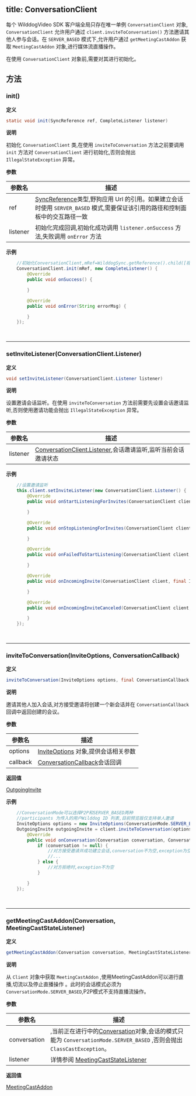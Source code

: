 title: ConversationClient
---

每个 WilddogVideo SDK 客户端全局只存在唯一单例 `ConversationClient` 对象, `ConversationClient` 允许用户通过 `client.inviteToConversation()` 方法邀请其他人参与会话。在 `SERVER_BASED` 模式下,允许用户通过 `getMeetingCastAddon` 获取 `MeetingCastAddon` 对象,进行媒体流直播操作。

在使用 `ConversationClient` 对象前,需要对其进行初始化。

## 方法

### init()

**定义**   

```java
static void init(SyncReference ref, CompleteListener listener)
```

**说明**

初始化 `ConversationClient` 类,在使用 `inviteToConversation` 方法之前要调用 `init` 方法对 `ConversationClient` 进行初始化,否则会抛出 `IllegalStateException` 异常。

**参数**

| 参数名 | 描述 |
|---|---|
|ref|[SyncReference](/api/sync/android/api.html#SyncReference)类型,野狗应用 Url 的引用。如果建立会话时使用 `SERVER_BASED` 模式,需要保证该引用的路径和控制面板中的交互路径一致|
|listener|初始化完成回调,初始化成功调用 `listener.onSuccess` 方法,失败调用 `onError` 方法|

**示例**

```java
	//初始化ConversationClient,mRef=WilddogSync.getReference().child([视频控制面板中配置的自定义根节点]);
	ConversationClient.init(mRef, new CompleteListener() {
		@Override
		public void onSuccess() {

		}

		@Override
		public void onError(String errorMsg) {

		}
	});
```

</br>

---

### setInviteListener(ConversationClient.Listener)

**定义**   

```java
void setInviteListener(ConversationClient.Listener listener) 
```

**说明**

设置邀请会话监听。在使用 `inviteToConversation` 方法前需要先设置会话邀请监听,否则使用邀请功能会抛出 `IllegalStateException` 异常。

**参数**

| 参数名 | 描述 |
|---|---|
|listener|[ConversationClient.Listener](/api/video/android/conversation-client.html),会话邀请监听,监听当前会话邀请状态|

**示例**

```java
	//设置邀请监听
	this.client.setInviteListener(new ConversationClient.Listener() {
        @Override
        public void onStartListeningForInvites(ConversationClient client) {

        }

        @Override
        public void onStopListeningForInvites(ConversationClient client) {

        }

        @Override
        public void onFailedToStartListening(ConversationClient client, ConversationException e) {

        }

        @Override
        public void onIncomingInvite(ConversationClient client, final IncomingInvite invite) {

        }

        @Override
        public void onIncomingInviteCanceled(ConversationClient client, IncomingInvite invite) {

        }
    });

```

</br>

---

### inviteToConversation(InviteOptions, ConversationCallback)

**定义**   

```java
inviteToConversation(InviteOptions options, final ConversationCallback callback)
```

**说明**

邀请其他人加入会话,对方接受邀请将创建一个新会话并在 `ConversationCallback` 回调中返回创建的会议。

**参数**

| 参数名 | 描述 |
|---|---|
|options|[InviteOptions](/api/video/android/invite-options.html) 对象,提供会话相关参数|
|callback|[ConversationCallback](/api/video/android/conversation-callback.html)会话回调|

**返回值**

[OutgoingInvite](/api/video/android/outgoing-invite.html)

**示例**

```java
	//ConversationMode可以选择P2P和SERVER_BASED两种
    //participants 为传入的用户Wilddog ID 列表,目前预览版仅支持单人邀请
	InviteOptions options = new InviteOptions(ConversationMode.SERVER_BASED, participants, stream);
	OutgoingInvite outgoingInvite = client.inviteToConversation(options, new ConversationCallback() {
		@Override
        public void onConversation(Conversation conversation, ConversationException exception) {
			if (conversation != null) {
				//对方接受邀请并成功建立会话,conversation不为空,exception为空
				//...
			} else {
				//对方拒绝时,exception不为空
			}

		}
    });

```

</br>

---

### getMeetingCastAddon(Conversation, MeetingCastStateListener)

**定义**   

```java
getMeetingCastAddon(Conversation conversation, MeetingCastStateListener listener)
```

**说明**

从 `Client` 对象中获取 `MeetingCastAddon` ,使用MeetingCastAddon可以进行直播,切流以及停止直播操作 。此时的会话模式必须为`ConversationMode.SERVER_BASED`,P2P模式不支持直播流操作。

**参数**

| 参数名 | 描述 |
|---|---|
|conversation|,当前正在进行中的[Conversation](/api/video/android/conversation.html)对象,会话的模式只能为 `ConversationMode.SERVER_BASED` ,否则会抛出` ClassCastException`。|
|listener|详情参阅 [MeetingCastStateListener](/api/video/android/meeting-cast-listener.html)|

**返回值**

[MeetingCastAddon](/api/video/android/meeting-cast-addon.html)
